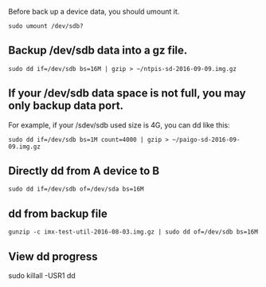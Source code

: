 Before back up a device data, you should umount it.

    sudo umount /dev/sdb?

## Backup /dev/sdb data into a gz file.

    sudo dd if=/dev/sdb bs=16M | gzip > ~/ntpis-sd-2016-09-09.img.gz

## If your /dev/sdb data space is not full, you may only backup data port.

For example, if your /sdev/sdb used size is 4G, you can dd like this:

    sudo dd if=/dev/sdb bs=1M count=4000 | gzip > ~/paigo-sd-2016-09-09.img.gz


## Directly dd from A device to B

    sudo dd if=/dev/sdb of=/dev/sda bs=16M

## dd from backup file

    gunzip -c imx-test-util-2016-08-03.img.gz | sudo dd of=/dev/sdb bs=16M	

## View dd progress

  sudo killall -USR1 dd
